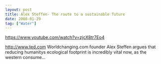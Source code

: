 ```yaml
---
layout: post
title: Alex Steffen- The route to a sustainable future
date: 2008-01-29
tag: ["Water"]
---
```


https://www.youtube.com/watch?v=zjcX8tr7Eo4  

http://www.ted.com Worldchanging.com founder Alex Steffen argues that reducing humanitys ecological footprint is incredibly vital now, as the western consume...